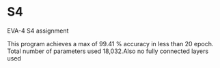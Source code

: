 # S4
EVA-4 S4 assignment

This program achieves a max of 99.41 % accuracy in less than 20 epoch.
Total number of parameters used 18,032.Also no fully connected layers used
